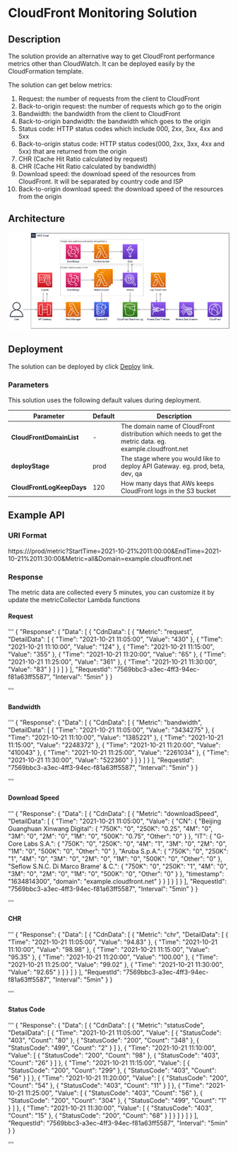 # CloudFront Monitoring Solution 

## Description
The solution provide an alternative way to get CloudFront performance metrics other than CloudWatch. It can be deployed easily by the CloudFormation template. 

The solution can get below metrics:

1. Request: the number of requests from the client to CloudFront
2. Back-to-origin request: the number of requests which go to the origin
3. Bandwidth: the bandwidth from the client to CloudFront
4. Back-to-origin bandwidth: the bandwidth which goes to the origin
5. Status code: HTTP status codes which include 000, 2xx, 3xx, 4xx and 5xx
6. Back-to-origin status code: HTTP status codes(000, 2xx, 3xx, 4xx and 5xx) that are returned from the origin
7. CHR (Cache Hit Ratio calculated by request)
8. CHR (Cache Hit Ratio calculated by bandwidth)
9. Download speed: the download speed of the resources from CloudFront. It will be separated by country code and ISP
10. Back-to-origin download speed: the download speed of the resources from the origin 


## Architecture
<img src='../../docs/images/cloudfront-monitoring-arch.png'>


## Deployment

The solution can be deployed by click [Deploy](https://console.aws.amazon.com/cloudformation/home?region=us-east-1#/stacks/new?stackName=cloudfront-monitoring&templateURL=https://aws-gcr-solutions.s3.amazonaws.com/aws-cloudfront-extensions/v2.0.0/CloudFrontMonitoringStack.template) link.


### Parameters
This solution uses the following default values during deployment.

|  Parameter   |  Default |  Description |
|  ----------  | ---------| -----------  |
| **CloudFrontDomainList**  | - | The domain name of CloudFront distribution which needs to get the metric data. eg. example.cloudfront.net|
| **deployStage**    | prod | The stage where you would like to deploy API Gateway. eg. prod, beta, dev, qa |
| **CloudFrontLogKeepDays**      | 120 | How many days that AWs keeps CloudFront logs in the S3 bucket |

## Example API

### URI Format

https://<domain-name>/prod/metric?StartTime=2021-10-21%2011:00:00&EndTime=2021-10-21%2011:30:00&Metric=all&Domain=example.cloudfront.net

### Response

The metric data are collected every 5 minutes, you can customize it by update the metricCollector Lambda functions

#### Request

'''
{
    "Response": {
        "Data": [
            {
                "CdnData": [
                    {
                        "Metric": "request",
                        "DetailData": [
                            {
                                "Time": "2021-10-21 11:05:00",
                                "Value": "430"
                            },
                            {
                                "Time": "2021-10-21 11:10:00",
                                "Value": "124"
                            },
                            {
                                "Time": "2021-10-21 11:15:00",
                                "Value": "355"
                            },
                            {
                                "Time": "2021-10-21 11:20:00",
                                "Value": "65"
                            },
                            {
                                "Time": "2021-10-21 11:25:00",
                                "Value": "361"
                            },
                            {
                                "Time": "2021-10-21 11:30:00",
                                "Value": "83"
                            }
                        ]
                    }
                ]
            }
        ],
        "RequestId": "7569bbc3-a3ec-4ff3-94ec-f81a63ff5587",
        "Interval": "5min"
    }
}



'''

#### Bandwidth

'''
{
    "Response": {
        "Data": [
            {
                "CdnData": [
                    {
                        "Metric": "bandwidth",
                        "DetailData": [
                            {
                                "Time": "2021-10-21 11:05:00",
                                "Value": "3434275"
                            },
                            {
                                "Time": "2021-10-21 11:10:00",
                                "Value": "1385221"
                            },
                            {
                                "Time": "2021-10-21 11:15:00",
                                "Value": "2248372"
                            },
                            {
                                "Time": "2021-10-21 11:20:00",
                                "Value": "410043"
                            },
                            {
                                "Time": "2021-10-21 11:25:00",
                                "Value": "2261034"
                            },
                            {
                                "Time": "2021-10-21 11:30:00",
                                "Value": "522360"
                            }
                        ]
                    }
                ]
            }
        ],
        "RequestId": "7569bbc3-a3ec-4ff3-94ec-f81a63ff5587",
        "Interval": "5min"
    }
}


'''


#### Download Speed

'''
{
    "Response": {
        "Data": [
            {
                "CdnData": [
                    {
                        "Metric": "downloadSpeed",
                        "DetailData": [
                            {
                                "Time": "2021-10-21 11:05:00",
                                "Value": {
                                    "CN": {
                                        "Beijing Guanghuan Xinwang Digital": {
                                            "750K": "0",
                                            "250K": "0.25",
                                            "4M": "0",
                                            "3M": "0",
                                            "2M": "0",
                                            "1M": "0",
                                            "500K": "0.75",
                                            "Other": "0"
                                        }
                                    },
                                    "IT": {
                                        "G-Core Labs S.A.": {
                                            "750K": "0",
                                            "250K": "0",
                                            "4M": "1",
                                            "3M": "0",
                                            "2M": "0",
                                            "1M": "0",
                                            "500K": "0",
                                            "Other": "0"
                                        },
                                        "Aruba S.p.A.": {
                                            "750K": "0",
                                            "250K": "1",
                                            "4M": "0",
                                            "3M": "0",
                                            "2M": "0",
                                            "1M": "0",
                                            "500K": "0",
                                            "Other": "0"
                                        },
                                        "Seflow S.N.C. Di Marco Brame' & C.": {
                                            "750K": "0",
                                            "250K": "1",
                                            "4M": "0",
                                            "3M": "0",
                                            "2M": "0",
                                            "1M": "0",
                                            "500K": "0",
                                            "Other": "0"
                                        }
                                    },
                                    "timestamp": "1634814300",
                                    "domain": "example.cloudfront.net"
                                }
                            }
                        ]
                    }
                ]
            }
        ],
        "RequestId": "7569bbc3-a3ec-4ff3-94ec-f81a63ff5587",
        "Interval": "5min"
    }
}

'''

#### CHR

'''
{
    "Response": {
        "Data": [
            {
                "CdnData": [
                    {
                        "Metric": "chr",
                        "DetailData": [
                            {
                                "Time": "2021-10-21 11:05:00",
                                "Value": "94.83"
                            },
                            {
                                "Time": "2021-10-21 11:10:00",
                                "Value": "98.98"
                            },
                            {
                                "Time": "2021-10-21 11:15:00",
                                "Value": "95.35"
                            },
                            {
                                "Time": "2021-10-21 11:20:00",
                                "Value": "100.00"
                            },
                            {
                                "Time": "2021-10-21 11:25:00",
                                "Value": "99.02"
                            },
                            {
                                "Time": "2021-10-21 11:30:00",
                                "Value": "92.65"
                            }
                        ]
                    }
                ]
            }
        ],
        "RequestId": "7569bbc3-a3ec-4ff3-94ec-f81a63ff5587",
        "Interval": "5min"
    }
}

'''

#### Status Code

'''
{
    "Response": {
        "Data": [
            {
                "CdnData": [
                    {
                        "Metric": "statusCode",
                        "DetailData": [
                            {
                                "Time": "2021-10-21 11:05:00",
                                "Value": [
                                    {
                                        "StatusCode": "403",
                                        "Count": "80"
                                    },
                                    {
                                        "StatusCode": "200",
                                        "Count": "348"
                                    },
                                    {
                                        "StatusCode": "499",
                                        "Count": "2"
                                    }
                                ]
                            },
                            {
                                "Time": "2021-10-21 11:10:00",
                                "Value": [
                                    {
                                        "StatusCode": "200",
                                        "Count": "98"
                                    },
                                    {
                                        "StatusCode": "403",
                                        "Count": "26"
                                    }
                                ]
                            },
                            {
                                "Time": "2021-10-21 11:15:00",
                                "Value": [
                                    {
                                        "StatusCode": "200",
                                        "Count": "299"
                                    },
                                    {
                                        "StatusCode": "403",
                                        "Count": "56"
                                    }
                                ]
                            },
                            {
                                "Time": "2021-10-21 11:20:00",
                                "Value": [
                                    {
                                        "StatusCode": "200",
                                        "Count": "54"
                                    },
                                    {
                                        "StatusCode": "403",
                                        "Count": "11"
                                    }
                                ]
                            },
                            {
                                "Time": "2021-10-21 11:25:00",
                                "Value": [
                                    {
                                        "StatusCode": "403",
                                        "Count": "56"
                                    },
                                    {
                                        "StatusCode": "200",
                                        "Count": "304"
                                    },
                                    {
                                        "StatusCode": "499",
                                        "Count": "1"
                                    }
                                ]
                            },
                            {
                                "Time": "2021-10-21 11:30:00",
                                "Value": [
                                    {
                                        "StatusCode": "403",
                                        "Count": "15"
                                    },
                                    {
                                        "StatusCode": "200",
                                        "Count": "68"
                                    }
                                ]
                            }
                        ]
                    }
                ]
            }
        ],
        "RequestId": "7569bbc3-a3ec-4ff3-94ec-f81a63ff5587",
        "Interval": "5min"
    }
}

'''

